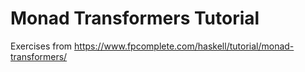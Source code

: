 # Monad Transformers Tutorial

Exercises from https://www.fpcomplete.com/haskell/tutorial/monad-transformers/
